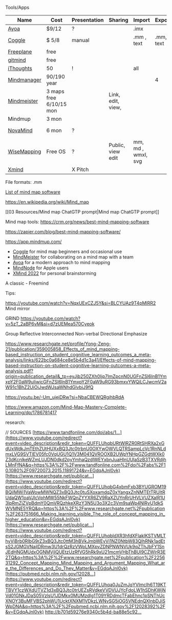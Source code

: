 

Tools/Apps

| Name                                        | Cost                    | Presentation | Sharing           | Import             | Export     | Rating      |
| ------------------------------------------- | ----------------------- | ------------ | ----------------- | ------------------ | ---------- | ----------- |
| [Ayoa](https://app.ayoa.com/)               | $9/12                   | ?            |                   | .imx               |            |             |
| [Coggle](https://coggle.it/)                | $ 5/8                   | manual       |                   | .mm , text         | .mm,  text |             |
| [Freeplane](https://docs.freeplane.org/)    | free                    |              |                   |                    |            |             |
| [gitmind](https://.gitmind.com/)            | free                    |              |                   |                    |            | 3.4         |
| [iThoughts](https://www.toketaware.com/)    | 50                      | !            |                   | all                |            | 5           |
| [Mindmanager](https://www.mindmanager.com)  | 90/190 year             |              |                   |                    | 4          |             |
| [Mindmeister](https://www.mindmeister.com)  | 3 maps free 6/10/15 mon |              | Link, edit, view, |                    |            |             |
| Mindmup                                     | 3 mon                   |              |                   |                    |            |             |
| [NovaMind](https://www.novamind.com/)       | 6 mon                   | ?            |                   |                    |            | crashes :-( |
| [WiseMapping](https://www.wisemapping.com/) | Free OS                 | ?            | Public, view edit | mm, md , wmxl, svg |            |             |
| [Xmind](xmind.works)                        |                         | X Pitch      |                   |                    |            | 4.7         |


File formats:
.mm 

[List of mind map software](https://en.wikipedia.org/wiki/List_of_concept-_and_mind-mapping_software)

https://en.wikipedia.org/wiki/Mind_map

 [[03 Resources/Mind map ChatGTP prompt|Mind map ChatGTP prompt]]

Mind map tools:
https://crm.org/news/best-mind-mapping-software

https://zapier.com/blog/best-mind-mapping-software/

https://app.mindmup.com/

-   [Coggle](https://zapier.com/blog/best-mind-mapping-software/#coggle) for mind map beginners and occasional use
-   [MindMeister](https://zapier.com/blog/best-mind-mapping-software/#mindmeister) for collaborating on a mind map with a team
-   [Ayoa](https://zapier.com/blog/best-mind-mapping-software/#ayoa) for a modern approach to mind mapping
-   [MindNode](https://zapier.com/blog/best-mind-mapping-software/#mindnode) for Apple users
-   [XMind 2022](https://zapier.com/blog/best-mind-mapping-software/#xmind) for personal brainstorming

A classic - 
Freemind

Tips:

https://youtube.com/watch?v=NqxUExCZJ5Y&si=BLCYUAz9T4pMlRR2
Mind mirror


GRIND
https://youtube.com/watch?v=5zT_2aBP6vM&si=d7zUEMea570Cyeok

Group
Reflective
Interconnected
Non-verbal
Directional
Emphasize 


https://www.researchgate.net/profile/Yong-Zeng-21/publication/359005858_Effects_of_mind_mapping-based_instruction_on_student_cognitive_learning_outcomes_a_meta-analysis/links/622bc0a684ce8e5b4d1c3a41/Effects-of-mind-mapping-based-instruction-on-student-cognitive-learning-outcomes-a-meta-analysis.pdf?origin=publication_detail&_tp=eyJjb250ZXh0Ijp7ImZpcnN0UGFnZSI6InB1YmxpY2F0aW9uIiwicGFnZSI6InB1YmxpY2F0aW9uRG93bmxvYWQiLCJwcmV2aW91c1BhZ2UiOiJwdWJsaWNhdGlvbiJ9fQ


https://youtu.be/-Um_ujejDRw?si=NbaCBEWQRgihbRdA

https://www.amazon.com/Mind-Map-Mastery-Complete-Learning/dp/1786781417



research:

// SOURCES [https://www.tandfonline.com/doi/abs/1...](https://www.youtube.com/redirect?event=video_description&redir_token=QUFFLUhqbURtWlRZR0RtSHRXa2xGdUxWdkJmTEthZUtHUXxBQ3Jtc0trbnU0OXYwOWVLQTRSampLcVc1RnNLdmxLVG9SVTlEV05fc0VqUGU1Q1V3M041QVROOXB2UWpYNHpGZGdtWXk0Z3dKcnlkeWZmLUJDN0dkd2pyYmhaQzdlWEYxbnJuaHlnUUlaSzB3TXVRdjhLMnFfNA&q=https%3A%2F%2Fwww.tandfonline.com%2Fdoi%2Fabs%2F10.1080%2F09720073.2015.11891724&v=EGdqAJnl0vk) [https://www.researchgate.net/publicat...](https://www.youtube.com/redirect?event=video_description&redir_token=QUFFLUhqbG4xbmFxb3BYUGROM19BQjlMWi1VaWowMWNQZ3xBQ3Jtc0tuSXoxamdqZ0xYangxZnNMTEtTRUItRUdaQW1oaVJlcVphMW55NkFWQnZYYXR6ZV9RaXZUYnRrUHVLVUZXalR1U3lpRmZjZVpBdmY0QmVRQzhkeXRzY3N5U3o3X2c3Vm9saWp4NlRyU1dkSWVMNE5YRQ&q=https%3A%2F%2Fwww.researchgate.net%2Fpublication%2F263751666_Making_learning_visible_The_role_of_concept_mapping_in_higher_education&v=EGdqAJnl0vk) [https://www.researchgate.net/publicat...](https://www.youtube.com/redirect?event=video_description&redir_token=QUFFLUhqbldXR3hfdXFlaklKSTVMLThyVjBrb0RIbG9rZ3xBQ3Jtc0ttM3hBVkJmbWEyVi1NZ0NtbW83QlhRNk1adEtsS2JGMGVNajlDRmw3U1drQzRzVWpLMXpvZDNPNWNVUk9qZThJbFY1SnJEdHNGMUdxOGNMVjlQUEtzUzRfVG5hRk9xU21mcmVHbThBUl9CZWlrR3E2TQ&q=https%3A%2F%2Fwww.researchgate.net%2Fpublication%2F225631292_Concept_Mapping_Mind_Mapping_and_Argument_Mapping_What_are_the_Differences_and_Do_They_Matter&v=EGdqAJnl0vk) [https://pubmed.ncbi.nlm.nih.gov/12028...](https://www.youtube.com/redirect?event=video_description&redir_token=QUFFLUhqa0JuZmJqYVlmclh6T19KTTBVY1czWXdUTVZ1d3xBQ3Jtc0trUEZsRVdkeVVDVUJYcFdoLW1hSDhKWjNVd01GNkJDaS05VzlsU1JDMkx0MUMzdlg1T09YRDdmcTFabEhnc1pSNThUcXNOY3BuMFVBS2phWU1UcktXNXM1VDkzLWNvSG5iOG5VNEdnQXlnbDJiSWpDNA&q=https%3A%2F%2Fpubmed.ncbi.nlm.nih.gov%2F12028392%2F&v=EGdqAJnl0vk) [http://b701d59276e9340c5b4d-ba88e5c92...](https://www.youtube.com/redirect?event=video_description&redir_token=QUFFLUhqbld4clpBelFWLUJMdmF1YXZ6d0czc1ZEbkJIUXxBQ3Jtc0trQjdYLXgtczlRRzd5QjI0T2NOblF2Y2FKUHEwTTJiVldVU0pSMThYZU5SMS1sQm5zNkUxUWZGYVotSWY4TmpyN0FiNVBhRDEwajY4U29OX00tcWVROFo1SFhuOHd6QmJaRi0yV21aVGJBVXEyU3pSZw&q=http%3A%2F%2Fb701d59276e9340c5b4d-ba88e5c92710a8d62fc2e3a3b5f53bbb.r7.cf2.rackcdn.com%2Fdocs%2FMind%2520Mapping%2520Evidence%2520Report.pdf&v=EGdqAJnl0vk)